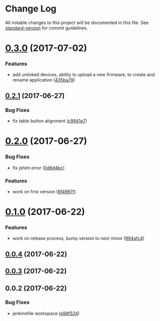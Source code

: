# Change Log

All notable changes to this project will be documented in this file. See [standard-version](https://github.com/conventional-changelog/standard-version) for commit guidelines.

<a name="0.3.0"></a>
# [0.3.0](https://github.com/denouche/iot-admin-front/compare/v0.2.1...v0.3.0) (2017-07-02)


### Features

* add unlinked devices, ability to upload a new firmware, to create and rename application ([435ba79](https://github.com/denouche/iot-admin-front/commit/435ba79))



<a name="0.2.1"></a>
## [0.2.1](https://github.com/denouche/iot-admin-front/compare/v0.2.0...v0.2.1) (2017-06-27)


### Bug Fixes

* fix table button alignment ([c9941e7](https://github.com/denouche/iot-admin-front/commit/c9941e7))



<a name="0.2.0"></a>
# [0.2.0](https://github.com/denouche/iot-admin-front/compare/v0.1.0...v0.2.0) (2017-06-27)


### Bug Fixes

* fix jshint error ([0d6d4bc](https://github.com/denouche/iot-admin-front/commit/0d6d4bc))


### Features

* work on first version ([6f4997f](https://github.com/denouche/iot-admin-front/commit/6f4997f))



<a name="0.1.0"></a>
# [0.1.0](https://github.com/denouche/iot-admin-front/compare/v0.0.3...v0.1.0) (2017-06-22)


### Features

* work on release process, bump version to next minor ([994afc4](https://github.com/denouche/iot-admin-front/commit/994afc4))



<a name="0.0.4"></a>
## [0.0.4](https://github.com/denouche/iot-admin-front/compare/v0.0.3...v0.0.4) (2017-06-22)



<a name="0.0.3"></a>
## [0.0.3](https://github.com/denouche/iot-admin-front/compare/v0.0.2...v0.0.3) (2017-06-22)



<a name="0.0.2"></a>
## 0.0.2 (2017-06-22)


### Bug Fixes

* jenkinsfile workspace ([e98f524](https://github.com/denouche/iot-admin-front/commit/e98f524))
